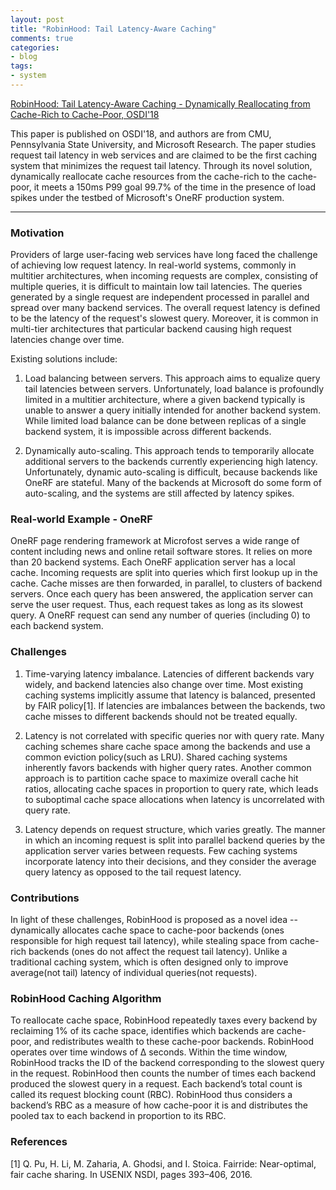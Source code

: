 ```yaml
---
layout: post
title: "RobinHood: Tail Latency-Aware Caching"
comments: true
categories:
- blog
tags:
- system
---
```


[RobinHood: Tail Latency-Aware Caching - Dynamically Reallocating from Cache-Rich to Cache-Poor, OSDI'18](https://www.usenix.org/conference/osdi18/presentation/berger)

This paper is published on OSDI'18, and authors are from CMU, Pennsylvania State University, and Microsoft Research.
The paper studies request tail latency in web services and are claimed to be the first caching system that minimizes the request tail latency. Through its novel solution, dynamically reallocate cache resources from the cache-rich to the cache-poor, it meets a 150ms P99 goal 99.7% of the time in the presence of load spikes under the testbed of Microsoft's OneRF production system.

<hr>

### Motivation
Providers of large user-facing web services have long faced the challenge of achieving low request latency. In real-world systems, commonly in multitier architectures, when incoming requests are complex, consisting of multiple queries, it is difficult to maintain low tail latencies. The queries generated by a single request are independent processed in parallel and spread over many backend services. The overall request latency is defined to be the latency of the request's slowest query. Moreover, it is common in multi-tier architectures that particular backend causing high request latencies change over time.

Existing solutions include:

1. Load balancing between servers. This approach aims to equalize query tail latencies between servers. Unfortunately, load balance is profoundly limited in a multitier architecture, where a given backend typically is unable to answer a query initially intended for another backend system. While limited load balance can be done between replicas of a single backend system, it is impossible across different backends.

2. Dynamically auto-scaling. This approach tends to temporarily allocate additional servers to the backends currently experiencing high latency. Unfortunately, dynamic auto-scaling is difficult, because backends like OneRF are stateful. Many of the backends at Microsoft do some form of auto-scaling, and the systems are still affected by latency spikes.

### Real-world Example - OneRF
OneRF page rendering framework at Microfost serves a wide range of content including news and online retail software stores. It relies on more than 20 backend systems. Each OneRF application server has a local cache. Incoming requests are split into queries which first lookup up in the cache. Cache misses are then forwarded, in parallel, to clusters of backend servers. Once each query has been answered, the application server can serve the user request. Thus, each request takes as long as its slowest query. A OneRF request can send any number of queries (including 0) to each backend system.

### Challenges
1. Time-varying latency imbalance. Latencies of different backends vary widely, and backend latencies also change over time.
Most existing caching systems implicitly assume that latency is balanced, presented by FAIR policy[1]. If latencies are imbalances between the backends, two cache misses to different backends should not be treated equally.

2. Latency is not correlated with specific queries nor with query rate. Many caching schemes share cache space among the backends and use a common eviction policy(such as LRU). Shared caching systems inherently favors backends with higher query rates. Another common approach is to partition cache space to maximize overall cache hit ratios, allocating cache spaces in proportion to query rate, which leads to suboptimal cache space allocations when latency is uncorrelated with query rate.

3. Latency depends on request structure, which varies greatly. The manner in which an incoming request is split into parallel backend queries by the application server varies between requests. Few caching systems incorporate latency into their decisions, and they consider the average query latency as opposed to the tail request latency.

### Contributions
In light of these challenges, RobinHood is proposed as a novel idea -- dynamically allocates cache space to cache-poor backends (ones responsible for high request tail latency), while stealing space from cache-rich backends (ones do not affect the request tail latency). Unlike a traditional caching system, which is often designed only to improve average(not tail) latency of individual queries(not requests).

### RobinHood Caching Algorithm
To reallocate cache space, RobinHood repeatedly taxes every backend by reclaiming 1% of its cache space, identifies which backends are cache-poor, and redistributes wealth to these cache-poor backends.
RobinHood operates over time windows of ∆ seconds. Within the time window, RobinHood tracks the ID of the backend corresponding to the slowest query in the request. RobinHood then counts the number of times each backend produced the slowest query in a request. Each backend’s total count is called its request blocking count (RBC). RobinHood thus considers a backend’s RBC as a measure of how cache-poor it is and distributes the pooled tax to each backend in proportion to its RBC.

### References
[1] Q. Pu, H. Li, M. Zaharia, A. Ghodsi, and I. Stoica. Fairride: Near-optimal, fair cache sharing. In USENIX NSDI, pages 393–406, 2016.